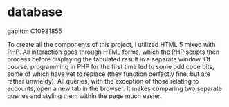 # database

gapittm C10981855

To create all the components of this project, I utilized HTML 5 mixed with PHP. All interaction goes through HTML forms, which the PHP scripts then process before displaying the tabulated result in a separate window. Of course, programming in PHP for the first time led to some odd code bits, some of which have yet to replace (they function perfectly fine, but are rather unwieldy).
All queries, with the exception of those relating to accounts, open a new tab in the browser. It makes comparing two separate queries and styling them within the page much easier.
